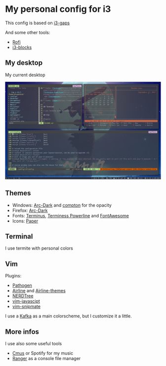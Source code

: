 # My personal config for i3

This config is based on [i3-gaps](https://github.com/Airblader/i3)

And some other tools:

* [Rofi](https://davedavenport.github.io/rofi/)
* [i3-blocks](https://github.com/Airblader/i3blocks-gaps)

## My desktop

My current desktop 

![Screenshot](Screenshot.png)

## Themes

* Windows: [Arc-Dark](https://github.com/horst3180/arc-theme) and [compton](https://github.com/chjj/compton) for the opacity
* Firefox: [Arc-Dark](https://github.com/horst3180/arc-firefox-theme)
* Fonts: [Terminus](https://github.com/powerline/fonts/tree/master/Terminus), [Terminess Powerline](https://github.com/powerline/fonts/tree/master/Terminus) and [FontAwesome](http://fontawesome.io/)
* Icons: [Paper](https://snwh.org/paper)
 
## Terminal

I use termite with personal colors

## Vim

Plugins:

* [Pathogen](https://github.com/tpope/vim-pathogen)
* [Airline](https://github.com/vim-airline/vim-airline) and [Airline-themes](http://github.com/vim-airline/vim-airline-themes)
* [NERDTree](https://github.com/scrooloose/nerdtree)
* [vim-javascipt](https://github.com/pangloss/vim-javascript)
* [vim-snipmate](https://github.com/garbas/vim-snipmate)

I use a [Kafka](https://github.com/Konstruktionist/vim/blob/master/colors/Kafka.vim) as a main colorscheme, but I customize it a little.


## More infos

I use also some useful tools
	
* [Cmus](https://cmus.github.io/) or Spotify for my music
* [Ranger](http://ranger.nongnu.org/) as a console file manager

